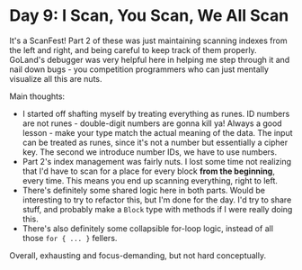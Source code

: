 # Day 9: I Scan, You Scan, We All Scan

It's a ScanFest! Part 2 of these was just maintaining scanning indexes from the left and right, and being careful to keep track of them properly. GoLand's debugger was very helpful here in helping me step through it and nail down bugs - you competition programmers who can just mentally visualize all this are nuts.

Main thoughts:

* I started off shafting myself by treating everything as runes. ID numbers are not runes - double-digit numbers are gonna kill ya! Always a good lesson - make your type match the actual meaning of the data. The input can be treated as runes, since it's not a number but essentially a cipher key. The second we introduce number IDs, we have to use numbers.
* Part 2's index management was fairly nuts. I lost some time not realizing that I'd have to scan for a place for every block **from the beginning**, every time. This means you end up scanning everything, right to left.
* There's definitely some shared logic here in both parts. Would be interesting to try to refactor this, but I'm done for the day. I'd try to share stuff, and probably make a `Block` type with methods if I were really doing this.
* There's also definitely some collapsible for-loop logic, instead of all those `for { ... }` fellers.

Overall, exhausting and focus-demanding, but not hard conceptually.